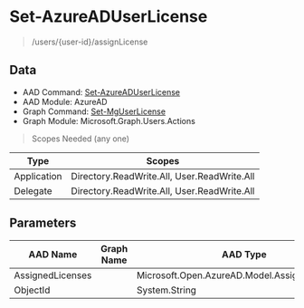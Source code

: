 # Set-AzureADUserLicense

> /users/{user-id}/assignLicense

## Data

+ AAD Command: [Set-AzureADUserLicense](https://docs.microsoft.com/en-us/powershell/module/AzureAD/Set-AzureADUserLicense)
+ AAD Module: AzureAD
+ Graph Command: [Set-MgUserLicense](https://docs.microsoft.com/en-us/powershell/module/Microsoft.Graph.Users.Actions/Set-MgUserLicense)
+ Graph Module: Microsoft.Graph.Users.Actions

> Scopes Needed (any one)

|Type|Scopes|
|---|---|
|Application|Directory.ReadWrite.All, User.ReadWrite.All|
|Delegate|Directory.ReadWrite.All, User.ReadWrite.All|

## Parameters

|AAD Name|Graph Name|AAD Type|Graph Type|Infos|
|---|---|---|---|---|
|AssignedLicenses||Microsoft.Open.AzureAD.Model.AssignedLicenses|||
|ObjectId||System.String|||

